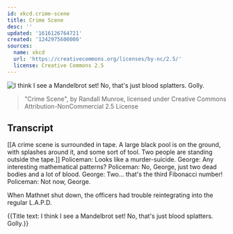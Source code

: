 ```yaml
---
id: xkcd.crime-scene
title: Crime Scene
desc: ''
updated: '1616126764721'
created: '1242975600000'
sources:
  name: xkcd
  url: 'https://creativecommons.org/licenses/by-nc/2.5/'
  license: Creative Commons 2.5
---
```

![I think I see a Mandelbrot set! No, that's just blood splatters. Golly.](https://imgs.xkcd.com/comics/crime_scene.png)
> "Crime Scene", by Randall Munroe, licensed under Creative Commons Attribution-NonCommercial 2.5 License

## Transcript
[[A crime scene is surrounded in tape.  A large black pool is on the ground, with splashes around it, and some sort of tool.  Two people are standing outside the tape.]]
Policeman: Looks like a murder-suicide.
George: Any interesting mathematical patterns?
Policeman: No, George, just two dead bodies and a lot of blood.
George: Two... that's the third Fibonacci number!
Policeman: Not now, George.

When Mathnet shut down, the officers had trouble reintegrating into the regular L.A.P.D.

{{Title text: I think I see a Mandelbrot set! No, that's just blood splatters. Golly.}}
